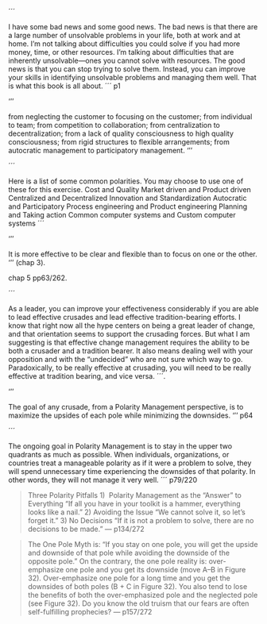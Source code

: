 ´´´


I have some bad news and some good news. The bad news is that there are a large number of unsolvable problems in your life, both at work and at home. I’m not talking about difficulties you could solve if you had more money, time, or other resources. I’m talking about difficulties that are inherently unsolvable—ones you cannot solve with resources. The good news is that you can stop trying to solve them. Instead, you can improve your skills in identifying unsolvable problems and managing them well. That is what this book is all about.
´´´ p1


‘’’

from neglecting the customer to focusing on the customer; from individual to team; from competition to collaboration; from centralization to decentralization; from a lack of quality consciousness to high quality consciousness; from rigid structures to flexible arrangements; from autocratic management to participatory management.
‘’’ 

´´´

Here is a list of some common polarities. You may choose to use one of these for this exercise. Cost and Quality Market driven and Product driven Centralized and Decentralized Innovation and Standardization Autocratic and Participatory Process engineering and Product engineering Planning and Taking action Common computer systems and Custom computer systems
´´´

‘’’

It is more effective to be clear and flexible than to focus on one or the other.
‘’’ (chap 3).   

chap 5 pp63/262.   

´´´

As a leader, you can improve your effectiveness considerably if you are able to lead effective crusades and lead effective tradition-bearing efforts. I know that right now all the hype centers on being a great leader of change, and that orientation seems to support the crusading forces. But what I am suggesting is that effective change management requires the ability to be both a crusader and a tradition bearer. It also means dealing well with your opposition and with the “undecided” who are not sure which way to go. Paradoxically, to be really effective at crusading, you will need to be really effective at tradition bearing, and vice versa.
´´´.   

‘’’

The goal of any crusade, from a Polarity Management perspective, is to maximize the upsides of each pole while minimizing the downsides.
‘’’ p64


´´´

The ongoing goal in Polarity Management is to stay in the upper two quadrants as much as possible. When individuals, organizations, or countries treat a manageable polarity as if it were a problem to solve, they will spend unnecessary time experiencing the downsides of that polarity. In other words, they will not manage it very well.
´´´ p79/220

> Three Polarity Pitfalls 
> 1)  Polarity Management as the “Answer” to Everything “If all you have in your toolkit is a hammer, everything looks like a nail.” 
> 2)  Avoiding the Issue “We cannot solve it, so let’s forget it.” 
> 3)  No Decisions “If it is not a problem to solve, there are no decisions to be made.”
> <quote> — p134/272 </quote>


> The One Pole Myth is: “If you stay on one pole, you will get the upside and downside of that pole while avoiding the downside of the opposite pole.” 
> On the contrary, the one pole reality is: over-emphasize one pole and you get its downside (move A–B in Figure 32). Over-emphasize one pole for a long time and you get the downsides of both poles (B + C in Figure 32). You also tend to lose the benefits of both the over-emphasized pole and the neglected pole (see Figure 32).
>Do you know the old truism that our fears are often self-fulfilling prophecies?
> <quote> — p157/272 </quote>

